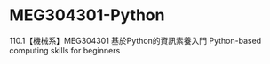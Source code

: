 # MEG304301-Python
 110.1【機械系】MEG304301 基於Python的資訊素養入門 Python-based computing skills for beginners
